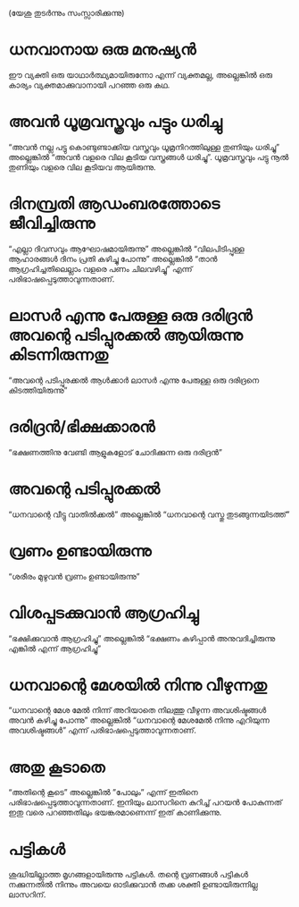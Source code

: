 (യേശു തുടർന്നും സംസ്സാരിക്കുന്നു)
# ധനവാനായ ഒരു മനുഷ്യൻ
ഈ വ്യക്തി ഒരു യാഥാർത്ഥ്യമായിരുന്നോ എന്ന് വ്യക്തമല്ല, അല്ലെങ്കിൽ ഒരു കാര്യം വ്യക്തമാക്കുവാനായി പറഞ്ഞ ഒരു കഥ.
# അവൻ ധൂമ്രവസ്ത്രവും പട്ടും ധരിച്ചു
“അവൻ നല്ല പട്ടു കൊണ്ടുണ്ടാക്കിയ വസ്ത്രവും ധൂമ്രനിറത്തിലുള്ള തുണിയും ധരിച്ചു” അല്ലെങ്കിൽ “അവൻ വളരെ വില കൂടിയ വസ്ത്രങ്ങൾ ധരിച്ചു”. ധൂമ്രവസ്ത്രവും പട്ടു നൂൽ തുണിയും വളരെ വില കൂടിയവ ആയിരുന്നു.  
# ദിനമ്പ്രതി ആഡംബരത്തോടെ ജീവിച്ചിരുന്നു
“എല്ലാ ദിവസവും ആഘോഷമായിരുന്നു” അല്ലെങ്കിൽ “വിലപിടിപ്പുള്ള ആഹാരങ്ങൾ ദിനം പ്രതി  കഴിച്ചു പോന്നു” അല്ലെങ്കിൽ “താൻ ആഗ്രഹിച്ചതിലെല്ലാം വളരെ പണം ചിലവഴിച്ചു” എന്ന് പരിഭാഷപ്പെടുത്താവുന്നതാണ്.
# ലാസർ എന്നു പേരുള്ള ഒരു ദരിദ്രൻ അവന്റെ പടിപ്പുരക്കൽ ആയിരുന്നു കിടന്നിരുന്നതു
“അവന്റെ പടിപ്പുരക്കൽ ആൾക്കാർ ലാസർ എന്നു പേരുള്ള ഒരു ദരിദ്രനെ കിടത്തിയിരുന്നു”
# ദരിദ്രൻ/ഭിക്ഷക്കാരൻ
“ഭക്ഷണത്തിനു വേണ്ടി ആളുകളോട് ചോദിക്കുന്ന ഒരു ദരിദ്രൻ”
# അവന്റെ പടിപ്പുരക്കൽ
“ധനവാന്റെ വീട്ടു വാതിൽക്കൽ” അല്ലെങ്കിൽ “ധനവാന്റെ വസ്തു തുടങ്ങുന്നയിടത്ത്”
# വ്രണം ഉണ്ടായിരുന്നു
“ശരീരം മുഴുവൻ വ്രണം ഉണ്ടായിരുന്നു”
# വിശപ്പടക്കുവാൻ ആഗ്രഹിച്ചു
“ഭക്ഷിക്കുവാൻ ആഗ്രഹിച്ചു” അല്ലെങ്കിൽ “ഭക്ഷണം കഴിപ്പാൻ അനുവദിച്ചിരുന്നു എങ്കിൽ എന്ന് ആഗ്രഹിച്ചു”
# ധനവാന്റെ മേശയിൽ നിന്നു വീഴുന്നതു
“ധനവാന്റെ മേശ മേൽ നിന്ന് അറിയാതെ നിലത്തു വീഴുന്ന അവശിഷ്ടങ്ങൾ അവൻ കഴിച്ചു പോന്നു” അല്ലെങ്കിൽ “ധനവാന്റെ മേശമേൽ നിന്നു എറിയുന്ന അവശിഷ്ടങ്ങൾ” എന്ന് പരിഭാഷപ്പെടുത്താവുന്നതാണ്. 
# അതു കൂടാതെ
“അതിന്റെ കൂടെ” അല്ലെങ്കിൽ ”പോലും” എന്ന് ഇതിനെ പരിഭാഷപ്പെടുത്താവുന്നതാണ്. ഇനിയും ലാസറിനെ കുറിച്ച് പറയൻ പോകുന്നത് ഇതു വരെ പറഞ്ഞതിലും ഭയങ്കരമാണെന്ന് ഇത് കാണിക്കുന്നു.
# പട്ടികൾ
ശുദ്ധിയില്ലാത്ത മൃഗങ്ങളായിരുന്നു പട്ടികൾ. തന്റെ വ്രണങ്ങൾ പട്ടികൾ നക്കുന്നതിൽ നിന്നും അവയെ ഓടിക്കുവാൻ തക്ക ശക്തി ഉണ്ടായിരുന്നില്ല ലാസറിന്.
